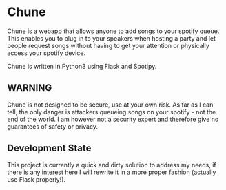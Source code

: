 # Chune

Chune is a webapp that allows anyone to add songs to your spotify queue. This enables you to plug 
in to your speakers when hosting a party and let people request songs without having to get your
attention or physically access your spotify device.

Chune is written in Python3 using Flask and Spotipy.

## WARNING

Chune is not designed to be secure, use at your own risk. As far as I can tell, the only danger is 
attackers queueing songs on your spotify - not the end of the world. I am however not a security
expert and therefore give no guarantees of safety or privacy.

## Development State
This project is currently a quick and dirty solution to address my needs, if there is any interest here I will rewrite it in a more proper fashion (actually use Flask properly!).

